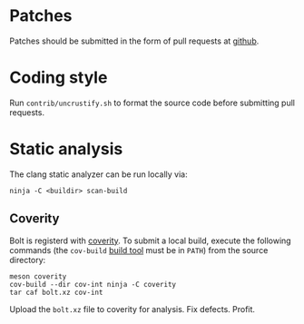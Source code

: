 Patches
=======

Patches should be submitted in the form of pull requests at
[github][github].


Coding style
============

Run `contrib/uncrustify.sh` to format the source code before submitting
pull requests.


Static analysis
===============

The clang static analyzer can be run locally via:

    ninja -C <buildir> scan-build

Coverity
--------

Bolt is registerd with [coverity][coverity]. To submit a local build,
execute the following commands (the `cov-build` [build tool][cov-build]
must be in `PATH`) from the source directory:

	meson coverity
	cov-build --dir cov-int ninja -C coverity
	tar caf bolt.xz cov-int

Upload the `bolt.xz` file to coverity for analysis. Fix defects. Profit.

[github]: https://github.com/gicmo/bolt
[coverity]: https://scan.coverity.com/projects/bolt
[cov-build]: https://scan.coverity.com/download
